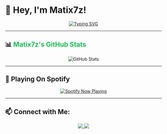 # 👋 Hey, I'm Matix7z!

<div align="center">
  <a href="https://git.io/typing-svg">
    <img src="https://readme-typing-svg.herokuapp.com?font=Fira+Code&pause=1000&color=1DB954&width=435&lines=Hey%2C+welcome+to+my+GitHub!;I+love+Lil O+and+Fortnite!" alt="Typing SVG" />
  </a>
</div>

---

## 📊 <span style="color:#1DB954">Matix7z's GitHub Stats</span>

<p align="center">
  <img src="https://github-readme-stats.vercel.app/api?username=Matix7z&show_icons=true&theme=dark&icon_color=1DB954&title_color=1DB954&text_color=ffffff" alt="GitHub Stats" />
</p>

---

## 🎵 Playing On Spotify 

<p align="center">
  <a href="https://github.com/kittinan/spotify-github-profile">
    <img src="https://spotify-github-profile.kittinanx.com/api/view?uid=31p4sdfodgec6dn6qqydvpkcjytu&cover_image=true&theme=default&show_offline=false&background_color=121212&interchange=true" alt="Spotify Now Playing">
  </a>
</p>

---

## 📫 Connect with Me:
<p align="center">
  <a href="https://twitter.com/j1xtx" target="_blank">
    <img src="https://img.shields.io/badge/X-000000?style=for-the-badge&logo=x&logoColor=white" />
  </a>
  <a href="https://discord.com/users/1114912242920587295" target="_blank">
    <img src="https://img.shields.io/badge/Discord-5865F2?style=for-the-badge&logo=discord&logoColor=white" />
  </a>
</p>
